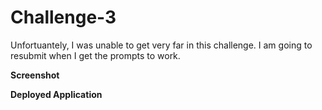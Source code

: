 # Challenge-3

Unfortuantely, I was unable to get very far in this challenge. I am going to resubmit when I get the prompts to work.

**Screenshot**

**Deployed Application**